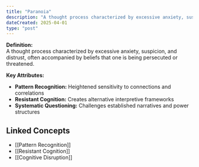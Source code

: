 ```yaml
---
title: "Paranoia"
description: "A thought process characterized by excessive anxiety, suspicion, and distrust, often accompanied by beliefs that one is being persecuted or threatened."
dateCreated: 2025-04-01
type: "post"
---
```


**Definition:**  
A thought process characterized by excessive anxiety, suspicion, and distrust, often accompanied by beliefs that one is being persecuted or threatened.

**Key Attributes:**  
- **Pattern Recognition:** Heightened sensitivity to connections and correlations  
- **Resistant Cognition:** Creates alternative interpretive frameworks  
- **Systematic Questioning:** Challenges established narratives and power structures

## Linked Concepts
- [[Pattern Recognition]]
- [[Resistant Cognition]]
- [[Cognitive Disruption]]
